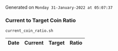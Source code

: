 Generated on `Monday 31-January-2022 at 05:07:37`

### Current to Target Coin Ratio
`current_coin_ratio.sh`

Date|Current|Target|Ratio
---|---|---|---
